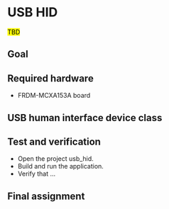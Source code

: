# USB HID

<mark>TBD</mark>

## Goal



## Required hardware

- FRDM-MCXA153A board

## USB human interface device class


## Test and verification

- Open the project usb_hid.
- Build and run the application.
- Verify that ...

## Final assignment

